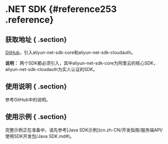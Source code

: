 # .NET SDK {#reference253 .reference}

## 获取地址 { .section}

[GitHub](https://github.com/aliyun/aliyun-openapi-net-sdk)，引入aliyun-net-sdk-core和aliyun-net-sdk-cloudauth。

**说明：** 两个SDK都必须引入，其中aliyun-net-sdk-core为阿里云的核心SDK，aliyun-net-sdk-cloudauth为实人认证的SDK。

## 使用说明 { .section}

参考GitHub中的说明。

## 使用示例 { .section}

完整示例正在准备中，请先参考[Java SDK示例](cn.zh-CN/开发指南/服务端API/使用SDK开发包/Java SDK.md#)。


